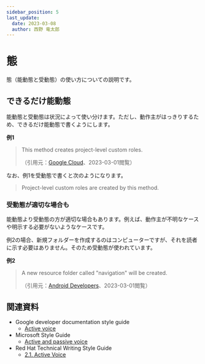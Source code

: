 ```yaml
---
sidebar_position: 5
last_update:
  date: 2023-03-08
  author: 西野 竜太郎
---
```


# 態

態（能動態と受動態）の使い方についての説明です。

## できるだけ能動態

能動態と受動態は状況によって使い分けます。ただし、動作主がはっきりするため、できるだけ能動態で書くようにします。

**例1**

> This method creates project-level custom roles.
>
> （引用元：[Google Cloud](https://cloud.google.com/iam/docs/reference/rest/v1/projects.roles/create)、2023-03-01閲覧）

なお、例1を受動態で書くと次のようになります。

> Project-level custom roles are created by this method.

### 受動態が適切な場合も

能動態より受動態の方が適切な場合もあります。例えば、動作主が不明なケースや明示する必要がないようなケースです。

例2の場合、新規フォルダーを作成するのはコンピューターですが、それを読者に示す必要はありません。そのため受動態が使われています。

**例2**

> A new resource folder called "navigation" will be created.
>
> （引用元：[Android Developers](https://developer.android.com/codelabs/basic-android-kotlin-training-fragments-navigation-component#7)、2023-03-01閲覧）

## 関連資料

- Google developer documentation style guide
    - [Active voice](https://developers.google.com/style/voice)
- Microsoft Style Guide
    - [Active and passive voice](https://learn.microsoft.com/en-us/style-guide/grammar/verbs#active-and-passive-voice)
- Red Hat Technical Writing Style Guide
    - [2.1. Active Voice](https://stylepedia.net/style/#active-voice)
